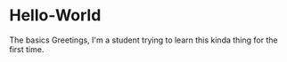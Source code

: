 # Hello-World
The basics
Greetings,
I'm a student trying to learn this kinda thing for the first time.
